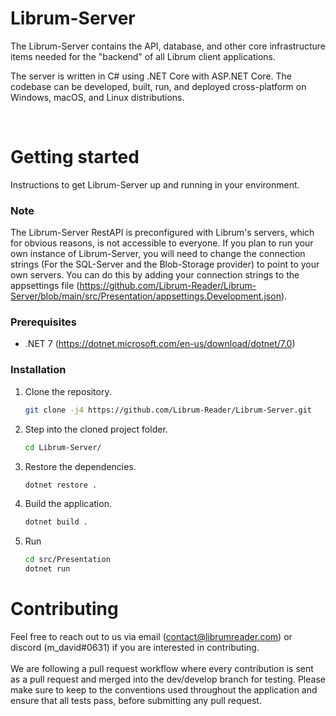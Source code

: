 # Librum-Server
The Librum-Server contains the API, database, and other core infrastructure items needed for the "backend" of all Librum client applications.

The server is written in C# using .NET Core with ASP.NET Core. The codebase can be developed, built, run, and deployed cross-platform on Windows, macOS, and Linux distributions.

<br>

# Getting started

Instructions to get Librum-Server up and running in your environment.

### Note
The Librum-Server RestAPI is preconfigured with Librum's servers, which for obvious reasons, is not accessible to everyone. If you plan to run your own instance of Librum-Server, you will need to change the connection strings (For the SQL-Server and the Blob-Storage provider) to point to your own servers. You can do this by adding your connection strings to the appsettings file (https://github.com/Librum-Reader/Librum-Server/blob/main/src/Presentation/appsettings.Development.json).

### Prerequisites
- .NET 7 (https://dotnet.microsoft.com/en-us/download/dotnet/7.0)

### Installation
1. Clone the repository.
    ```sh
    git clone -j4 https://github.com/Librum-Reader/Librum-Server.git
    ```
2. Step into the cloned project folder.
    ```sh
    cd Librum-Server/
    ```
3. Restore the dependencies.
    ```sh
    dotnet restore .
    ```
4. Build the application.
    ```sh
    dotnet build .
    ```
5. Run
    ```sh
    cd src/Presentation
    dotnet run
    ```
    
    
# Contributing
Feel free to reach out to us via email (contact@librumreader.com) or discord (m_david#0631) if you are interested in contributing.<br>
<br>
We are following a pull request workflow where every contribution is sent as a pull request and merged into the dev/develop branch for testing.
Please make sure to keep to the conventions used throughout the application and ensure that all tests pass, before submitting any pull request. 
